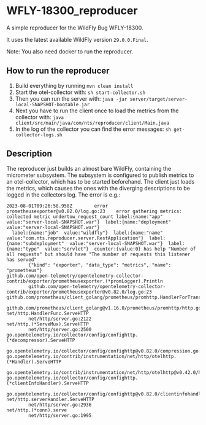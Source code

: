 # WFLY-18300_reproducer
A simple reproducer for the WildFly Bug WFLY-18300.

It uses the latest available WildFly version `29.0.0.Final`.

Note: You also need docker to run the reproducer.

## How to run the reproducer
1) Build everything by running `mvn clean install`
2) Start the otel-collector with: `sh start-collector.sh` 
3) Then you can run the server with: `java -jar server/target/server-local-SNAPSHOT-bootable.jar`
4) Next you have to run the client once to load the metrics from the collector with: `java client/src/main/java/com/nts/reproducer/client/Main.java`
5) In the log of the collector you can find the error messages: `sh get-collector-logs.sh`

## Description

The reproducer just builds an almost bare WildFly, containing the micrometer subsystem. 
The subsystem is configured to publish metrics to an otel-collector, which has to be started beforehand.
The client just loads the metrics, which causes the ones with the diverging descriptions to be logged in the collectors log.
The error is e.g.:

```
2023-08-01T09:26:58.958Z        error   prometheusexporter@v0.82.0/log.go:23    error gathering metrics: collected metric undertow_request_count label:{name:"app"  value:"server-local-SNAPSHOT.war"}  label:{name:"deployment"  value:"server-local-SNAPSHOT.war"}
  label:{name:"job"  value:"wildfly"}  label:{name:"name"  value:"com.nts.reproducer.server.RestApplication"}  label:{name:"subdeployment"  value:"server-local-SNAPSHOT.war"}  label:{name:"type"  value:"servlet"}  counter:{value:0} has help "Number of all requests" but should have "The number of requests this listener has served"
        {"kind": "exporter", "data_type": "metrics", "name": "prometheus"}
github.com/open-telemetry/opentelemetry-collector-contrib/exporter/prometheusexporter.(*promLogger).Println
        github.com/open-telemetry/opentelemetry-collector-contrib/exporter/prometheusexporter@v0.82.0/log.go:23
github.com/prometheus/client_golang/prometheus/promhttp.HandlerForTransactional.func1
        github.com/prometheus/client_golang@v1.16.0/prometheus/promhttp/http.go:144
net/http.HandlerFunc.ServeHTTP
        net/http/server.go:2122
net/http.(*ServeMux).ServeHTTP
        net/http/server.go:2500
go.opentelemetry.io/collector/config/confighttp.(*decompressor).ServeHTTP
        go.opentelemetry.io/collector/config/confighttp@v0.82.0/compression.go:147
go.opentelemetry.io/contrib/instrumentation/net/http/otelhttp.(*Handler).ServeHTTP
        go.opentelemetry.io/contrib/instrumentation/net/http/otelhttp@v0.42.0/handler.go:212
go.opentelemetry.io/collector/config/confighttp.(*clientInfoHandler).ServeHTTP
        go.opentelemetry.io/collector/config/confighttp@v0.82.0/clientinfohandler.go:28
net/http.serverHandler.ServeHTTP
        net/http/server.go:2936
net/http.(*conn).serve
        net/http/server.go:1995
```
